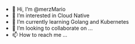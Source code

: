 - 👋 Hi, I’m @merzMario
- 👀 I’m interested in Cloud Native
- 🌱 I’m currently learning Golang and Kubernetes
- 💞️ I’m looking to collaborate on ...
- 📫 How to reach me ...

<!---
merzMario/merzMario is a ✨ special ✨ repository because its `README.md` (this file) appears on your GitHub profile.
You can click the Preview link to take a look at your changes.
--->
